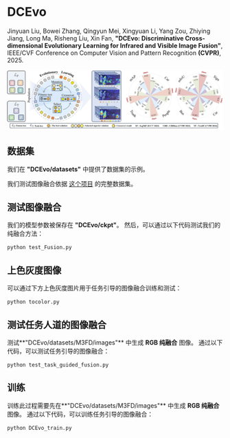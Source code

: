 # DCEvo

Jinyuan Liu, Bowei Zhang, Qingyun Mei, Xingyuan Li, Yang Zou, Zhiying Jiang, Long Ma, Risheng Liu, Xin Fan, **"DCEvo: Discriminative Cross-dimensional Evolutionary Learning for Infrared and Visible Image Fusion"**,
IEEE/CVF Conference on Computer Vision and Pattern Recognition **(CVPR)**, 2025.

![Abstract](Figure/first_figure.jpg)


## 数据集
我们在 **"DCEvo/datasets"** 中提供了数据集的示例。

我们测试图像融合依据 [这个项目](https://github.com/RollingPlain/IVIF_ZOO/) 的完整数据集。


## 测试图像融合  
我们的模型参数被保存在 **"DCEvo/ckpt"**。 然后，可以通过以下代码测试我们的纯融合方法：
```
python test_Fusion.py
```


## 上色灰度图像
可以通过下方上色灰度图片用于任务引导的图像融合训练和测试：
```
python tocolor.py
```


## 测试任务人道的图像融合  
测试**"DCEvo/datasets/M3FD/images"** 中生成 **RGB 纯融合** 图像。
通过以下代码，可以测试任务引导的图像融合：
```
python test_task_guided_fusion.py
```


## 训练   
训练此过程需要先在**"DCEvo/datasets/M3FD/images"** 中生成 **RGB 纯融合** 图像。
通过以下代码，可以训练任务引导的图像融合：
```
python DCEvo_train.py
```
